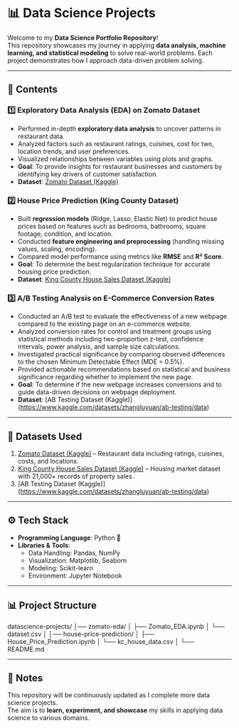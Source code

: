 # 📊 Data Science Projects  

Welcome to my **Data Science Portfolio Repository**!  
This repository showcases my journey in applying **data analysis, machine learning, and statistical modeling** to solve real-world problems. Each project demonstrates how I approach data-driven problem solving.  

---

## 📑 Contents  

### 1️⃣ Exploratory Data Analysis (EDA) on Zomato Dataset  
- Performed in-depth **exploratory data analysis** to uncover patterns in restaurant data.  
- Analyzed factors such as restaurant ratings, cuisines, cost for two, location trends, and user preferences.  
- Visualized relationships between variables using plots and graphs.  
- **Goal**: To provide insights for restaurant businesses and customers by identifying key drivers of customer satisfaction.  
- **Dataset**: [Zomato Dataset (Kaggle)](https://www.kaggle.com/datasets/rishikeshkonapure/zomato)  

### 2️⃣ House Price Prediction (King County Dataset)  
- Built **regression models** (Ridge, Lasso, Elastic Net) to predict house prices based on features such as bedrooms, bathrooms, square footage, condition, and location.  
- Conducted **feature engineering and preprocessing** (handling missing values, scaling, encoding).  
- Compared model performance using metrics like **RMSE** and **R² Score**.  
- **Goal**: To determine the best regularization technique for accurate housing price prediction.  
- **Dataset**: [King County House Sales Dataset (Kaggle)](https://www.kaggle.com/datasets/shivachandel/kc-house-data/data)

### 3️⃣ A/B Testing Analysis on E-Commerce Conversion Rates
- Conducted an A/B test to evaluate the effectiveness of a new webpage compared to the existing page on an e-commerce website.
- Analyzed conversion rates for control and treatment groups using statistical methods including two-proportion z-test, confidence intervals, power analysis, and sample size calculations.
- Investigated practical significance by comparing observed differences to the chosen Minimum Detectable Effect (MDE = 0.5%).
- Provided actionable recommendations based on statistical and business significance regarding whether to implement the new page.
- **Goal**: To determine if the new webpage increases conversions and to guide data-driven decisions on webpage deployment.
- **Dataset**: [AB Testing Dataset (Kaggle)] (https://www.kaggle.com/datasets/zhangluyuan/ab-testing/data)

---

## 📂 Datasets Used  

1. [Zomato Dataset (Kaggle)](https://www.kaggle.com/datasets/rishikeshkonapure/zomato) – Restaurant data including ratings, cuisines, costs, and locations.  
2. [King County House Sales Dataset (Kaggle)](https://www.kaggle.com/datasets/shivachandel/kc-house-data/data) – Housing market dataset with 21,000+ records of property sales.
3. [AB Testing Dataset (Kaggle)] (https://www.kaggle.com/datasets/zhangluyuan/ab-testing/data)

---

## ⚙️ Tech Stack  

- **Programming Language**: Python 🐍  
- **Libraries & Tools**:  
  - Data Handling: Pandas, NumPy  
  - Visualization: Matplotlib, Seaborn  
  - Modeling: Scikit-learn  
  - Environment: Jupyter Notebook  

---

## 📊 Project Structure  
datascience-projects/
│── zomato-eda/
│ ├── Zomato_EDA.ipynb
│ └── dataset.csv
│
│── house-price-prediction/
│ ├── House_Price_Prediction.ipynb
│ └── kc_house_data.csv
│
└── README.md


---

## 📌 Notes  

This repository will be continuously updated as I complete more data science projects.  
The aim is to **learn, experiment, and showcase** my skills in applying data science to various domains.  

